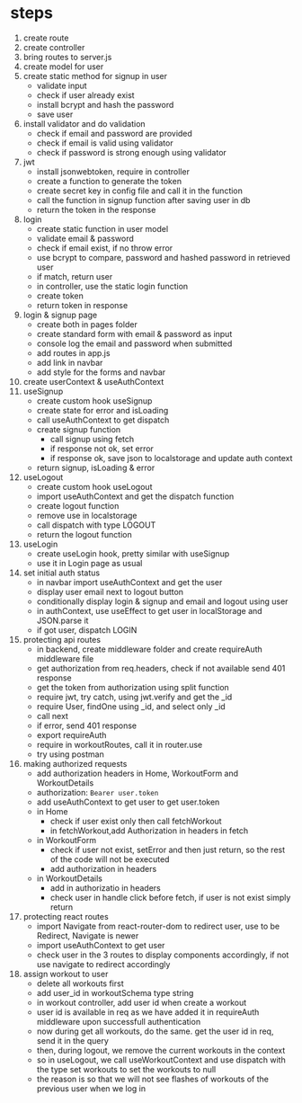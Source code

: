 # steps
1. create route
2. create controller
3. bring routes to server.js
4. create model for user
5. create static method for signup in user
	- validate input
	- check if user already exist
	- install bcrypt and hash the password
	- save user
6. install validator and do validation
	- check if email and password are provided
	- check if email is valid using validator
	- check if password is strong enough using validator
7. jwt
	- install jsonwebtoken, require in controller
	- create a function to generate the token
	- create secret key in config file and call it in the function
	- call the function in signup function after saving user in db
	- return the token in the response
8. login
	- create static function in user model
	- validate email & password
	- check if email exist, if no throw error
	- use bcrypt to compare, password and hashed password in retrieved user
	- if match, return user
	- in controller, use the static login function
	- create token
	- return token in response
9. login & signup page
	- create both in pages folder
	- create standard form with email & password as input
	- console log the email and password when submitted
	- add routes in app.js
	- add link in navbar
	- add style for the forms and navbar
10. create userContext & useAuthContext
11. useSignup
	- create custom hook useSignup
	- create state for error and isLoading
	- call useAuthContext to get dispatch
	- create signup function
		- call signup using fetch
		- if response not ok, set error 
		- if response ok, save json to localstorage and update auth context
	- return signup, isLoading & error
12. useLogout
	- create custom hook useLogout
	- import useAuthContext and get the dispatch function
	- create logout function
	- remove use in localstorage
	- call dispatch with type LOGOUT
	- return the logout function
13. useLogin
	- create useLogin hook, pretty similar with useSignup
	- use it in Login page as usual
14. set initial auth status
	- in navbar import useAuthContext and get the user
	- display user email next to logout button
	- conditionally display login & signup and email and logout using user
	- in authContext, use useEffect to get user in localStorage and JSON.parse it
	- if got user, dispatch LOGIN
15. protecting api routes
	- in backend, create middleware folder and create requireAuth middleware file
	- get authorization from req.headers, check if not available send 401 response
	- get the token from authorization using split function
	- require jwt, try catch, using jwt.verify and get the _id
	- require User, findOne using _id, and select only _id
	- call next
	- if error, send 401 response
	- export requireAuth
	- require in workoutRoutes, call it in router.use
	- try using postman
16. making authorized requests
	- add authorization headers in Home, WorkoutForm and WorkoutDetails
	- authorization: `Bearer user.token`
	- add useAuthContext to get user to get user.token
	- in Home
		- check if user exist only then call fetchWorkout
		- in fetchWorkout,add Authorization in headers in fetch
	- in WorkoutForm
		- check if user not exist, setError and then just return, so the rest of the code will not be executed
		- add authorization in headers
	- in WorkoutDetails
		- add in authorizatio in headers
		- check user in handle click before fetch, if user is not exist simply return
17. protecting react routes
	- import Navigate from react-router-dom to redirect user, use to be Redirect, Navigate is newer
	- import useAuthContext to get user
	- check user in the 3 routes to display components accordingly, if not use navigate to redirect accordingly
17. assign workout to user
	- delete all workouts first
	- add user_id in workoutSchema type string
	- in workout controller, add user id when create a workout
	- user id is available in req as we have added it in requireAuth middleware upon successfull authentication
	- now during get all workouts, do the same. get the user id in req, send it in the query
	- then, during logout, we remove the current workouts in the context
	- so in useLogout, we call useWorkoutContext and use dispatch with the type set workouts to set the workouts to null
	- the reason is so that we will not see flashes of workouts of the previous user when we log in
	


